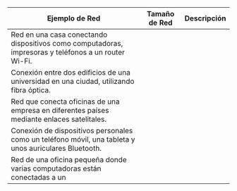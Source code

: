 | **Ejemplo de Red** | **Tamaño de Red** | **Descripción** |
|--------------------|------------------|----------------|
| Red en una casa conectando dispositivos como computadoras, impresoras y teléfonos a un router Wi-Fi. | | |
| Conexión entre dos edificios de una universidad en una ciudad, utilizando fibra óptica. | | |
| Red que conecta oficinas de una empresa en diferentes países mediante enlaces satelitales. | | |
| Conexión de dispositivos personales como un teléfono móvil, una tableta y unos auriculares Bluetooth. | | |
| Red de una oficina pequeña donde varias computadoras están conectadas a un


